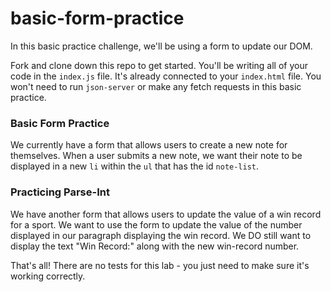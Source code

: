 # basic-form-practice

In this basic practice challenge, we'll be using a form to update our DOM.

Fork and clone down this repo to get started. You'll be writing all of your code in the `index.js` file. It's already connected to your `index.html` file. You won't need to run `json-server` or make any fetch requests in this basic practice.

### Basic Form Practice

We currently have a form that allows users to create a new note for themselves. When a user submits a new note, we want their note to be displayed in a new `li` within the `ul` that has the id `note-list`.

### Practicing Parse-Int

We have another form that allows users to update the value
of a win record for a sport. We want to use the form to update
the value of the number displayed in our paragraph displaying the win record. We DO still want to display the text "Win Record:" along with the new win-record number.



That's all! There are no tests for this lab - you just need to make sure it's working correctly.
